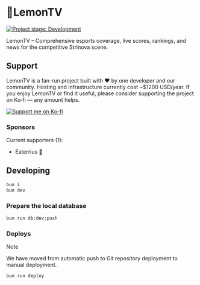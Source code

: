 # 🍋LemonTV

[![Project stage: Development][project-stage-badge: Development]][project-stage-page]

[project-stage-badge: Development]: https://img.shields.io/badge/Project%20Stage-Development-yellowgreen.svg
[project-stage-page]: https://blog.pother.ca/project-stages/

LemonTV – Comprehensive esports coverage, live scores, rankings, and news for the competitive Strinova scene.

## Support

LemonTV is a fan-run project built with ❤️ by one developer and our community. Hosting and infrastructure currently cost ~\$1200 USD/year. If you enjoy LemonTV or find it useful, please consider supporting the project on Ko‑fi — any amount helps.

[![Support me on Ko-fi](https://ko-fi.com/img/githubbutton_sm.svg)](https://ko-fi.com/mkpoli)

### Sponsors

Current supporters (1):

- Eaterrius 💛

## Developing

```bash
bun i
bun dev
```

### Prepare the local database

```bash
bun run db:dev:push
```
### Deploys

<!-- Infobox -->

> [!NOTE]
> We have moved from automatic push to Git repository deployment to manual deployment.

```bash
bun run deploy
```
